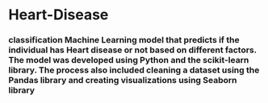# Heart-Disease

### classification Machine Learning model that predicts if the individual has Heart disease or not based on different factors. The model was developed using Python and the scikit-learn library. The process also included cleaning a dataset using the Pandas library and creating visualizations using Seaborn library
